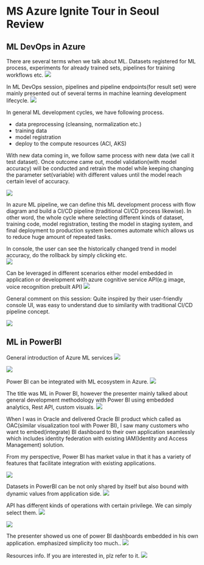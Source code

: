 # MS Azure Ignite Tour in Seoul Review

## ML DevOps in Azure
There are several terms when we talk about ML. Datasets registered for ML process, experiments for already trained sets, pipelines for training workflows etc. 
![](https://github.com/rnlduaeo/alibaba/blob/master/7.JPG?raw=true)

In ML DevOps session, pipelines and pipeline endpoints(for result set) were mainly presented out of several terms in machine learning development lifecycle.
![](https://github.com/rnlduaeo/alibaba/blob/master/6.JPG?raw=true)

In general ML development cycles, we have following process.

- data preprocessing (cleansing, normalization etc.)
- training data
- model registration
- deploy to the compute resources (ACI, AKS)

With new data coming in, we follow same process with new data (we call it test dataset). Once outcome came out, model validation(with model accuracy) will be conducted and retrain the model while keeping changing the parameter set(variable) with different values until the model reach certain level of accuracy. 

![](https://github.com/rnlduaeo/alibaba/blob/master/4.JPG?raw=true)

In azure ML pipeline, we can define this ML development process with flow diagram and build a CI/CD pipeline (traditional CI/CD process likewise). In other word, the whole cycle where selecting different kinds of dataset, training code, model registration, testing the model in staging system, and final deployment to production system becomes automate which allows us to reduce huge amount of repeated tasks. 

In console, the user can see the historically changed trend in model accuracy, do the rollback by simply clicking etc.  
![](https://github.com/rnlduaeo/alibaba/blob/master/5.JPG?raw=true)

Can be leveraged in different scenarios either model embedded in application or development with azure cognitive service API(e.g image, voice recognition prebuilt API) 
![](https://github.com/rnlduaeo/alibaba/blob/master/3.JPG?raw=true)

General comment on this session: 
Quite inspired by their user-friendly console UI, was easy to understand due to similarity with traditional CI/CD pipeline concept. 


![](https://github.com/rnlduaeo/alibaba/blob/master/8.JPG?raw=true)

## ML in PowerBI

General introduction of Azure ML services
![](https://github.com/rnlduaeo/alibaba/blob/master/2.JPG?raw=true)

![](https://github.com/rnlduaeo/alibaba/blob/master/1.JPG?raw=true)

Power BI can be integrated with ML ecosystem in Azure. 
![](https://github.com/rnlduaeo/alibaba/blob/master/9.JPG?raw=true)

The title was ML in Power BI, however the presenter mainly talked about general development methodology with Power BI using embedded analytics, Rest API, custom visuals.
![](https://github.com/rnlduaeo/alibaba/blob/master/10.JPG?raw=true)

When I was in Oracle and delivered Oracle BI product which called as OAC(similar visualization tool with Power BI), I saw many customers who want to embed(integrate) BI dashboard to their own application seamlessly which includes identity federation with existing IAM(Identity and Access Management) solution.

From my perspective,  Power BI has market value in that it has a variety of features that facilitate integration with existing applications.

![](https://github.com/rnlduaeo/alibaba/blob/master/11.JPG?raw=true)

Datasets in PowerBI can be not only shared by itself but also bound with dynamic values from application side. 
![](https://github.com/rnlduaeo/alibaba/blob/master/12.JPG?raw=true)

API has different kinds of operations with certain privilege. We can simply select them. 
![](https://github.com/rnlduaeo/alibaba/blob/master/13.JPG?raw=true)

![](https://github.com/rnlduaeo/alibaba/blob/master/14.JPG?raw=true)

The presenter showed us one of power BI dashboards embedded in his own application. emphasized simplicity too much.. 
![](https://github.com/rnlduaeo/alibaba/blob/master/15.JPG?raw=true)

Resources info. If you are interested in, plz refer to it. 
![](https://github.com/rnlduaeo/alibaba/blob/master/16.JPG?raw=true)


<!--stackedit_data:
eyJoaXN0b3J5IjpbLTc1MjMwNjc5MywtMTUzNzgyNjkwNSwtMz
QwMjA0NTc1LC05MzYzNjc3OTFdfQ==
-->